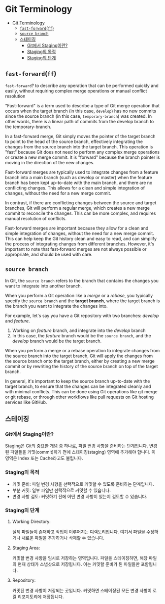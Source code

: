 # Git Terminology

- [Git Terminology](#git-terminology)
    - [`fast-forward`(`ff`)](#fast-forwardff)
    - [`source branch`](#source-branch)
    - [스테이징](#스테이징)
        - [Git에서 Staging이란?](#git에서-staging이란)
        - [Staging의 목적](#staging의-목적)
        - [Staging의 단계](#staging의-단계)

## `fast-forward`(`ff`)

`fast-forward`? to describe any operation that can be performed quickly and easily, without requiring complex merge operations or manual conflict resolution

"Fast-forward" is a term used to describe a type of Git merge operation that occurs when the target branch (in this case, `develop`) has no new commits since the source branch (in this case, `temporary-branch`) was created. In other words, there is a linear path of commits from the develop branch to the temporary-branch.

In a fast-forward merge, Git simply moves the pointer of the target branch to point to the head of the source branch, effectively integrating the changes from the source branch into the target branch. This operation is "fast" because Git does not need to perform any complex merge operations or create a new merge commit. It is "forward" because the branch pointer is moving in the direction of the new changes.

Fast-forward merges are typically used to integrate changes from a feature branch into a main branch (such as develop or master) when the feature branch has been kept up-to-date with the main branch, and there are no conflicting changes. This allows for a clean and simple integration of changes, without the need for a new merge commit.

In contrast, if there are conflicting changes between the source and target branches, Git will perform a regular merge, which creates a new merge commit to reconcile the changes. This can be more complex, and requires manual resolution of conflicts.

Fast-forward merges are important because they allow for a clean and simple integration of changes, without the need for a new merge commit. This can help keep the Git history clean and easy to read, and can simplify the process of integrating changes from different branches. However, it's important to note that fast-forward merges are not always possible or appropriate, and should be used with care.

## `source branch`

In Git, the `source branch` refers to the branch that contains the changes you want to integrate into another branch.

When you perform a Git operation like a *merge* or a *rebase*, you typically specify the `source branch` and the **target branch**, where the target branch is the branch you want to integrate the changes into.

For example, let's say you have a Git repository with two branches: *develop* and *feature*.

1. Working on *feature* branch, and integrate into the *develop* branch
2. In this case, the *feature* branch would be the `source branch`, and the *develop* branch would be the target branch.

When you perform a merge or a rebase operation to integrate changes from the source branch into the target branch, Git will apply the changes from the source branch onto the target branch, either by creating a new merge commit or by rewriting the history of the source branch on top of the target branch.

In general, it's important to keep the source branch up-to-date with the target branch, to ensure that the changes can be integrated cleanly and with minimal conflicts. This can be done using Git operations like git merge or git rebase, or through other workflows like pull requests on Git hosting services like GitHub.

## 스테이징

### Git에서 Staging이란?

Staging은 Git의 중요한 개념 중 하나로, 파일 변경 사항을 준비하는 단계입니다.
변경된 파일들을 커밋(commit)하기 전에 스테이징(staging) 영역에 추가해야 합니다.
이 영역은 Index 또는 Cache라고도 불립니다.

### Staging의 목적

- 커밋 준비: 파일 변경 사항을 선택적으로 커밋할 수 있도록 준비하는 단계입니다.
- 부분 커밋: 일부 파일만 선택적으로 커밋할 수 있습니다.
- 변경 사항 검토: 커밋하기 전에 어떤 변경 사항이 있는지 검토할 수 있습니다.

### Staging의 단계

1. Working Directory:

    실제 파일들이 존재하고 작업이 이루어지는 디렉토리입니다.
    여기서 파일을 수정하거나 새로운 파일을 추가하거나 삭제할 수 있습니다.

2. Staging Area:

    커밋할 변경 사항을 임시로 저장하는 영역입니다.
    파일을 스테이징하면, 해당 파일의 현재 상태가 스냅샷으로 저장됩니다.
    이는 커밋할 준비가 된 파일들만 포함됩니다.

3. Repository:

    커밋된 변경 사항이 저장되는 곳입니다.
    커밋하면 스테이징된 모든 변경 사항이 로컬 리포지토리에 저장됩니다.
